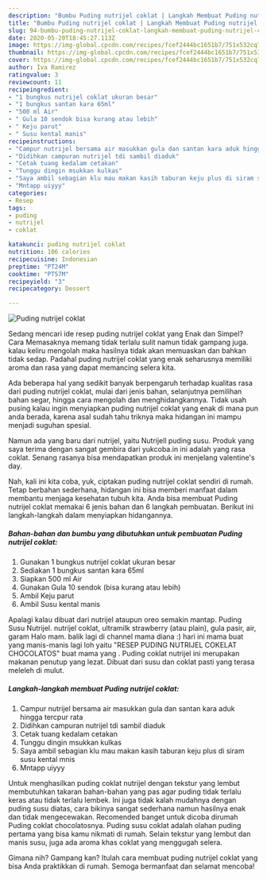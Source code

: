 ```yaml
---
description: "Bumbu Puding nutrijel coklat | Langkah Membuat Puding nutrijel coklat Yang Sempurna"
title: "Bumbu Puding nutrijel coklat | Langkah Membuat Puding nutrijel coklat Yang Sempurna"
slug: 94-bumbu-puding-nutrijel-coklat-langkah-membuat-puding-nutrijel-coklat-yang-sempurna
date: 2020-05-20T18:45:27.113Z
image: https://img-global.cpcdn.com/recipes/fcef2444bc1651b7/751x532cq70/puding-nutrijel-coklat-foto-resep-utama.jpg
thumbnail: https://img-global.cpcdn.com/recipes/fcef2444bc1651b7/751x532cq70/puding-nutrijel-coklat-foto-resep-utama.jpg
cover: https://img-global.cpcdn.com/recipes/fcef2444bc1651b7/751x532cq70/puding-nutrijel-coklat-foto-resep-utama.jpg
author: Iva Ramirez
ratingvalue: 3
reviewcount: 11
recipeingredient:
- "1 bungkus nutrijel coklat ukuran besar"
- "1 bungkus santan kara 65ml"
- "500 ml Air"
- " Gula 10 sendok bisa kurang atau lebih"
- " Keju parut"
- " Susu kental manis"
recipeinstructions:
- "Campur nutrijel bersama air masukkan gula dan santan kara aduk hingga tercpur rata"
- "Didihkan campuran nutrijel tdi sambil diaduk"
- "Cetak tuang kedalam cetakan"
- "Tunggu dingin msukkan kulkas"
- "Saya ambil sebagian klu mau makan kasih taburan keju plus di siram susu kental mnis"
- "Mntapp uiyyy"
categories:
- Resep
tags:
- puding
- nutrijel
- coklat

katakunci: puding nutrijel coklat 
nutrition: 106 calories
recipecuisine: Indonesian
preptime: "PT24M"
cooktime: "PT57M"
recipeyield: "3"
recipecategory: Dessert

---
```



![Puding nutrijel coklat](https://img-global.cpcdn.com/recipes/fcef2444bc1651b7/751x532cq70/puding-nutrijel-coklat-foto-resep-utama.jpg)

Sedang mencari ide resep puding nutrijel coklat yang Enak dan Simpel? Cara Memasaknya memang tidak terlalu sulit namun tidak gampang juga. kalau keliru mengolah maka hasilnya tidak akan memuaskan dan bahkan tidak sedap. Padahal puding nutrijel coklat yang enak seharusnya memiliki aroma dan rasa yang dapat memancing selera kita.

Ada beberapa hal yang sedikit banyak berpengaruh terhadap kualitas rasa dari puding nutrijel coklat, mulai dari jenis bahan, selanjutnya pemilihan bahan segar, hingga cara mengolah dan menghidangkannya. Tidak usah pusing kalau ingin menyiapkan puding nutrijel coklat yang enak di mana pun anda berada, karena asal sudah tahu triknya maka hidangan ini mampu menjadi suguhan spesial.

Namun ada yang baru dari nutrijel, yaitu Nutrijell puding susu. Produk yang saya terima dengan sangat gembira dari yukcoba.in ini adalah yang rasa coklat. Senang rasanya bisa mendapatkan produk ini menjelang valentine&#39;s day.


Nah, kali ini kita coba, yuk, ciptakan puding nutrijel coklat sendiri di rumah. Tetap berbahan sederhana, hidangan ini bisa memberi manfaat dalam membantu menjaga kesehatan tubuh kita. Anda bisa membuat Puding nutrijel coklat memakai 6 jenis bahan dan 6 langkah pembuatan. Berikut ini langkah-langkah dalam menyiapkan hidangannya.

<!--inarticleads1-->

##### Bahan-bahan dan bumbu yang dibutuhkan untuk pembuatan Puding nutrijel coklat:

1. Gunakan 1 bungkus nutrijel coklat ukuran besar
1. Sediakan 1 bungkus santan kara 65ml
1. Siapkan 500 ml Air
1. Gunakan  Gula 10 sendok (bisa kurang atau lebih)
1. Ambil  Keju parut
1. Ambil  Susu kental manis


Apalagi kalau dibuat dari nutrijel ataupun oreo semakin mantap. Puding Susu Nutrijel. nutrijel coklat, ultramilk strawberry (atau plain), gula pasir, air, garam Halo mam. balik lagi di channel mama diana :) hari ini mama buat yang manis-manis lagi loh yaitu &#34;RESEP PUDING NUTRIJEL COKELAT CHOCOLATOS&#34; buat mama yang . Puding coklat nutrijel ini merupakan makanan penutup yang lezat. Dibuat dari susu dan coklat pasti yang terasa meleleh di mulut. 

<!--inarticleads2-->

##### Langkah-langkah membuat Puding nutrijel coklat:

1. Campur nutrijel bersama air masukkan gula dan santan kara aduk hingga tercpur rata
1. Didihkan campuran nutrijel tdi sambil diaduk
1. Cetak tuang kedalam cetakan
1. Tunggu dingin msukkan kulkas
1. Saya ambil sebagian klu mau makan kasih taburan keju plus di siram susu kental mnis
1. Mntapp uiyyy


Untuk menghasilkan puding coklat nutrijel dengan tekstur yang lembut membutuhkan takaran bahan-bahan yang pas agar puding tidak terlalu keras atau tidak terlalu lembek. Ini juga tidak kalah mudahnya dengan puding susu diatas, cara bikinya sangat sederhana namun hasilnya enak dan tidak mengecewakan. Recomended banget untuk dicoba dirumah Puding coklat chocolatosnya. Puding susu coklat adalah olahan puding pertama yang bisa kamu nikmati di rumah. Selain tekstur yang lembut dan manis susu, juga ada aroma khas coklat yang menggugah selera. 

Gimana nih? Gampang kan? Itulah cara membuat puding nutrijel coklat yang bisa Anda praktikkan di rumah. Semoga bermanfaat dan selamat mencoba!
